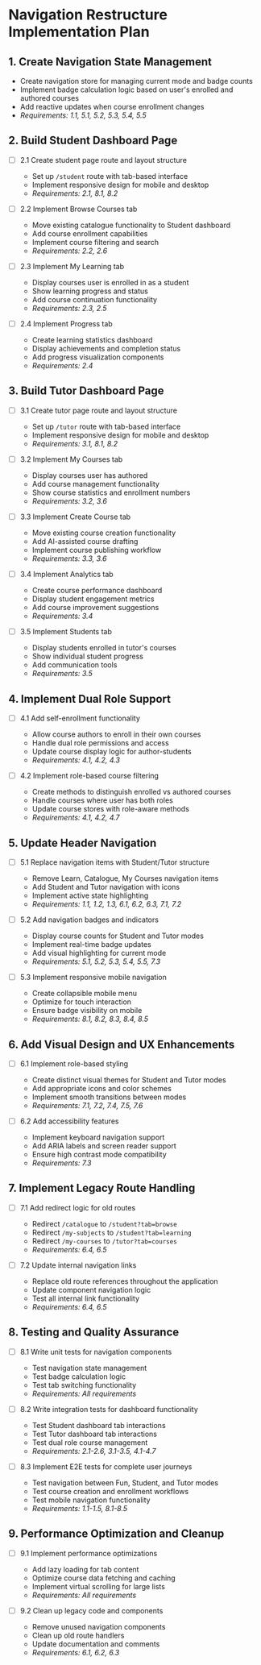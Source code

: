 # Navigation Restructure Implementation Plan

## 1. Create Navigation State Management

- Create navigation store for managing current mode and badge counts
- Implement badge calculation logic based on user's enrolled and authored courses
- Add reactive updates when course enrollment changes
- _Requirements: 1.1, 5.1, 5.2, 5.3, 5.4, 5.5_

## 2. Build Student Dashboard Page

- [ ] 2.1 Create student page route and layout structure
  - Set up `/student` route with tab-based interface
  - Implement responsive design for mobile and desktop
  - _Requirements: 2.1, 8.1, 8.2_

- [ ] 2.2 Implement Browse Courses tab
  - Move existing catalogue functionality to Student dashboard
  - Add course enrollment capabilities
  - Implement course filtering and search
  - _Requirements: 2.2, 2.6_

- [ ] 2.3 Implement My Learning tab
  - Display courses user is enrolled in as a student
  - Show learning progress and status
  - Add course continuation functionality
  - _Requirements: 2.3, 2.5_

- [ ] 2.4 Implement Progress tab
  - Create learning statistics dashboard
  - Display achievements and completion status
  - Add progress visualization components
  - _Requirements: 2.4_

## 3. Build Tutor Dashboard Page

- [ ] 3.1 Create tutor page route and layout structure
  - Set up `/tutor` route with tab-based interface
  - Implement responsive design for mobile and desktop
  - _Requirements: 3.1, 8.1, 8.2_

- [ ] 3.2 Implement My Courses tab
  - Display courses user has authored
  - Add course management functionality
  - Show course statistics and enrollment numbers
  - _Requirements: 3.2, 3.6_

- [ ] 3.3 Implement Create Course tab
  - Move existing course creation functionality
  - Add AI-assisted course drafting
  - Implement course publishing workflow
  - _Requirements: 3.3, 3.6_

- [ ] 3.4 Implement Analytics tab
  - Create course performance dashboard
  - Display student engagement metrics
  - Add course improvement suggestions
  - _Requirements: 3.4_

- [ ] 3.5 Implement Students tab
  - Display students enrolled in tutor's courses
  - Show individual student progress
  - Add communication tools
  - _Requirements: 3.5_

## 4. Implement Dual Role Support

- [ ] 4.1 Add self-enrollment functionality
  - Allow course authors to enroll in their own courses
  - Handle dual role permissions and access
  - Update course display logic for author-students
  - _Requirements: 4.1, 4.2, 4.3_

- [ ] 4.2 Implement role-based course filtering
  - Create methods to distinguish enrolled vs authored courses
  - Handle courses where user has both roles
  - Update course stores with role-aware methods
  - _Requirements: 4.1, 4.2, 4.7_

## 5. Update Header Navigation

- [ ] 5.1 Replace navigation items with Student/Tutor structure
  - Remove Learn, Catalogue, My Courses navigation items
  - Add Student and Tutor navigation with icons
  - Implement active state highlighting
  - _Requirements: 1.1, 1.2, 1.3, 6.1, 6.2, 6.3, 7.1, 7.2_

- [ ] 5.2 Add navigation badges and indicators
  - Display course counts for Student and Tutor modes
  - Implement real-time badge updates
  - Add visual highlighting for current mode
  - _Requirements: 5.1, 5.2, 5.3, 5.4, 5.5, 7.3_

- [ ] 5.3 Implement responsive mobile navigation
  - Create collapsible mobile menu
  - Optimize for touch interaction
  - Ensure badge visibility on mobile
  - _Requirements: 8.1, 8.2, 8.3, 8.4, 8.5_

## 6. Add Visual Design and UX Enhancements

- [ ] 6.1 Implement role-based styling
  - Create distinct visual themes for Student and Tutor modes
  - Add appropriate icons and color schemes
  - Implement smooth transitions between modes
  - _Requirements: 7.1, 7.2, 7.4, 7.5, 7.6_

- [ ] 6.2 Add accessibility features
  - Implement keyboard navigation support
  - Add ARIA labels and screen reader support
  - Ensure high contrast mode compatibility
  - _Requirements: 7.3_

## 7. Implement Legacy Route Handling

- [ ] 7.1 Add redirect logic for old routes
  - Redirect `/catalogue` to `/student?tab=browse`
  - Redirect `/my-subjects` to `/student?tab=learning`
  - Redirect `/my-courses` to `/tutor?tab=courses`
  - _Requirements: 6.4, 6.5_

- [ ] 7.2 Update internal navigation links
  - Replace old route references throughout the application
  - Update component navigation logic
  - Test all internal link functionality
  - _Requirements: 6.4, 6.5_

## 8. Testing and Quality Assurance

- [ ] 8.1 Write unit tests for navigation components
  - Test navigation state management
  - Test badge calculation logic
  - Test tab switching functionality
  - _Requirements: All requirements_

- [ ] 8.2 Write integration tests for dashboard functionality
  - Test Student dashboard tab interactions
  - Test Tutor dashboard tab interactions
  - Test dual role course management
  - _Requirements: 2.1-2.6, 3.1-3.5, 4.1-4.7_

- [ ] 8.3 Implement E2E tests for complete user journeys
  - Test navigation between Fun, Student, and Tutor modes
  - Test course creation and enrollment workflows
  - Test mobile navigation functionality
  - _Requirements: 1.1-1.5, 8.1-8.5_

## 9. Performance Optimization and Cleanup

- [ ] 9.1 Implement performance optimizations
  - Add lazy loading for tab content
  - Optimize course data fetching and caching
  - Implement virtual scrolling for large lists
  - _Requirements: All requirements_

- [ ] 9.2 Clean up legacy code and components
  - Remove unused navigation components
  - Clean up old route handlers
  - Update documentation and comments
  - _Requirements: 6.1, 6.2, 6.3_
